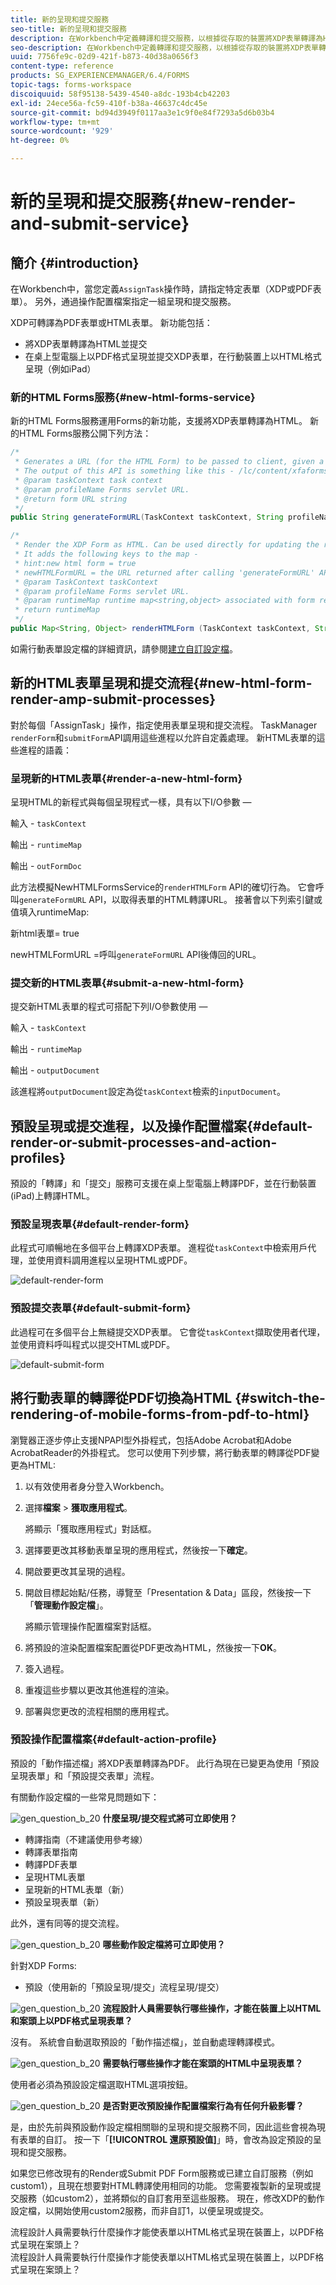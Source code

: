 ```yaml
---
title: 新的呈現和提交服務
seo-title: 新的呈現和提交服務
description: 在Workbench中定義轉譯和提交服務，以根據從存取的裝置將XDP表單轉譯為HTML或PDF。
seo-description: 在Workbench中定義轉譯和提交服務，以根據從存取的裝置將XDP表單轉譯為HTML或PDF。
uuid: 7756fe9c-02d9-421f-b873-40d38a0656f3
content-type: reference
products: SG_EXPERIENCEMANAGER/6.4/FORMS
topic-tags: forms-workspace
discoiquuid: 58f95138-5439-4540-a8dc-193b4cb42203
exl-id: 24ece56a-fc59-410f-b38a-46637c4dc45e
source-git-commit: bd94d3949f0117aa3e1c9f0e84f7293a5d6b03b4
workflow-type: tm+mt
source-wordcount: '929'
ht-degree: 0%

---
```


# 新的呈現和提交服務{#new-render-and-submit-service}

## 簡介 {#introduction}

在Workbench中，當您定義`AssignTask`操作時，請指定特定表單（XDP或PDF表單）。 另外，通過操作配置檔案指定一組呈現和提交服務。

XDP可轉譯為PDF表單或HTML表單。 新功能包括：

* 將XDP表單轉譯為HTML並提交
* 在桌上型電腦上以PDF格式呈現並提交XDP表單，在行動裝置上以HTML格式呈現（例如iPad）

### 新的HTML Forms服務{#new-html-forms-service}

新的HTML Forms服務運用Forms的新功能，支援將XDP表單轉譯為HTML。 新的HTML Forms服務公開下列方法：

```java
/*
 * Generates a URL (for the HTML Form) to be passed to client, given a TaskContext. 
 * The output of this API is something like this - /lc/content/xfaforms/profiles/default.ws.html?ContentRoot=repository://Applications/MyApplication/MyFolder&template=MyForm.xdp
 * @param taskContext task context
 * @param profileName Forms servlet URL.
 * @return form URL string
 */
public String generateFormURL(TaskContext taskContext, String profileName);

/*
 * Render the XDP Form as HTML. Can be used directly for updating the runtimeMap in render.
 * It adds the following keys to the map - 
 * hint:new html form = true
 * newHTMLFormURL = the URL returned after calling 'generateFormURL' API.
 * @param TaskContext taskContext
 * @param profileName Forms servlet URL.
 * @param runtimeMap runtime map<string,object> associated with form rendering.
 * return runtimeMap
 */
public Map<String, Object> renderHTMLForm (TaskContext taskContext, String profileName, Map<String,Object> runtimeMap);
```

如需行動表單設定檔的詳細資訊，請參閱[建立自訂設定檔](/help/forms/using/custom-profile.md)。

## 新的HTML表單呈現和提交流程{#new-html-form-render-amp-submit-processes}

對於每個「AssignTask」操作，指定使用表單呈現和提交流程。 TaskManager `renderForm`和`submitForm`API調用這些進程以允許自定義處理。 新HTML表單的這些進程的語義：

### 呈現新的HTML表單{#render-a-new-html-form}

呈現HTML的新程式與每個呈現程式一樣，具有以下I/O參數 — 

輸入 - `taskContext`

輸出 - `runtimeMap`

輸出 - `outFormDoc`

此方法模擬NewHTMLFormsService的`renderHTMLForm` API的確切行為。 它會呼叫`generateFormURL` API，以取得表單的HTML轉譯URL。 接著會以下列索引鍵或值填入runtimeMap:

新html表單= true

newHTMLFormURL =呼叫`generateFormURL` API後傳回的URL。

### 提交新的HTML表單{#submit-a-new-html-form}

提交新HTML表單的程式可搭配下列I/O參數使用 — 

輸入 - `taskContext`

輸出 - `runtimeMap`

輸出 - `outputDocument`

該進程將`outputDocument`設定為從`taskContext`檢索的`inputDocument`。

## 預設呈現或提交進程，以及操作配置檔案{#default-render-or-submit-processes-and-action-profiles}

預設的「轉譯」和「提交」服務可支援在桌上型電腦上轉譯PDF，並在行動裝置(iPad)上轉譯HTML。

### 預設呈現表單{#default-render-form}

此程式可順暢地在多個平台上轉譯XDP表單。 進程從`taskContext`中檢索用戶代理，並使用資料調用進程以呈現HTML或PDF。

![default-render-form](assets/default-render-form.png)

### 預設提交表單{#default-submit-form}

此過程可在多個平台上無縫提交XDP表單。 它會從`taskContext`擷取使用者代理，並使用資料呼叫程式以提交HTML或PDF。

![default-submit-form](assets/default-submit-form.png)

## 將行動表單的轉譯從PDF切換為HTML {#switch-the-rendering-of-mobile-forms-from-pdf-to-html}

瀏覽器正逐步停止支援NPAPI型外掛程式，包括Adobe Acrobat和Adobe AcrobatReader的外掛程式。 您可以使用下列步驟，將行動表單的轉譯從PDF變更為HTML:

1. 以有效使用者身分登入Workbench。
1. 選擇&#x200B;**檔案** > **獲取應用程式**。

   將顯示「獲取應用程式」對話框。

1. 選擇要更改其移動表單呈現的應用程式，然後按一下&#x200B;**確定**。
1. 開啟要更改其呈現的過程。
1. 開啟目標起始點/任務，導覽至「Presentation &amp; Data」區段，然後按一下「**管理動作設定檔**」。

   將顯示管理操作配置檔案對話框。
1. 將預設的渲染配置檔案配置從PDF更改為HTML，然後按一下&#x200B;**OK**。
1. 簽入過程。
1. 重複這些步驟以更改其他進程的渲染。
1. 部署與您更改的流程相關的應用程式。

### 預設操作配置檔案{#default-action-profile}

預設的「動作描述檔」將XDP表單轉譯為PDF。 此行為現在已變更為使用「預設呈現表單」和「預設提交表單」流程。

有關動作設定檔的一些常見問題如下：

![gen_question_b_20](assets/gen_question_b_20.png) **什麼呈現/提交程式將可立即使用？**

* 轉譯指南（不建議使用參考線）
* 轉譯表單指南
* 轉譯PDF表單
* 呈現HTML表單
* 呈現新的HTML表單（新）
* 預設呈現表單（新）

此外，還有同等的提交流程。

![gen_question_b_20](assets/gen_question_b_20.png) **哪些動作設定檔將可立即使用？**

針對XDP Forms:

* 預設（使用新的「預設呈現/提交」流程呈現/提交）

![gen_question_b_20](assets/gen_question_b_20.png) **流程設計人員需要執行哪些操作，才能在裝置上以HTML和案頭上以PDF格式呈現表單？**

沒有。 系統會自動選取預設的「動作描述檔」，並自動處理轉譯模式。

![gen_question_b_20](assets/gen_question_b_20.png) **需要執行哪些操作才能在案頭的HTML中呈現表單？**

使用者必須為預設設定檔選取HTML選項按鈕。

![gen_question_b_20](assets/gen_question_b_20.png) **是否對更改預設操作配置檔案行為有任何升級影響？**

是，由於先前與預設動作設定檔相關聯的呈現和提交服務不同，因此這些會視為現有表單的自訂。 按一下「**[!UICONTROL 還原預設值]**」時，會改為設定預設的呈現和提交服務。

如果您已修改現有的Render或Submit PDF Form服務或已建立自訂服務（例如custom1），且現在想要對HTML轉譯使用相同的功能。 您需要複製新的呈現或提交服務（如custom2），並將類似的自訂套用至這些服務。 現在，修改XDP的動作設定檔，以開始使用custom2服務，而非自訂1，以便呈現或提交。

流程設計人員需要執行什麼操作才能使表單以HTML格式呈現在裝置上，以PDF格式呈現在案頭上？\
流程設計人員需要執行什麼操作才能使表單以HTML格式呈現在裝置上，以PDF格式呈現在案頭上？

